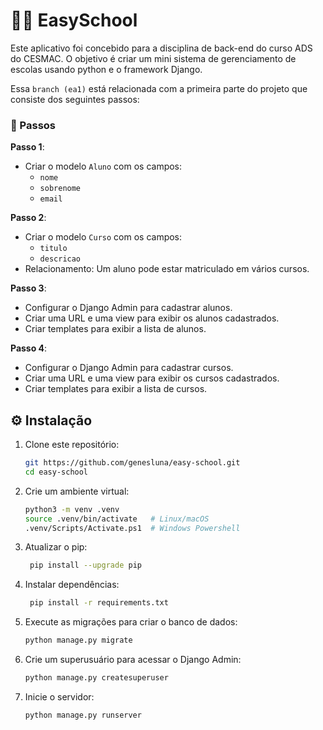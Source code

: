 # 🧑‍🏫 EasySchool

Este aplicativo foi concebido para a disciplina de back-end do curso ADS do CESMAC. O objetivo é criar um mini sistema de gerenciamento de escolas usando python e o framework Django.

Essa `branch (ea1)` está relacionada com a primeira parte do projeto que consiste dos seguintes passos:

### 📝 Passos

**Passo 1**:

- Criar o modelo `Aluno` com os campos:
  - `nome`
  - `sobrenome`
  - `email`

**Passo 2**:

- Criar o modelo `Curso` com os campos:
  - `titulo`
  - `descricao`
- Relacionamento: Um aluno pode estar matriculado em vários cursos.

**Passo 3**:

- Configurar o Django Admin para cadastrar alunos.
- Criar uma URL e uma view para exibir os alunos cadastrados.
- Criar templates para exibir a lista de alunos.

**Passo 4**:

- Configurar o Django Admin para cadastrar cursos.
- Criar uma URL e uma view para exibir os cursos cadastrados.
- Criar templates para exibir a lista de cursos.

## ⚙️ Instalação

1. Clone este repositório:

   ```bash
   git https://github.com/genesluna/easy-school.git
   cd easy-school
   ```

2. Crie um ambiente virtual:

   ```bash
   python3 -m venv .venv
   source .venv/bin/activate   # Linux/macOS
   .venv/Scripts/Activate.ps1  # Windows Powershell
   ```

3. Atualizar o pip:

   ```bash
    pip install --upgrade pip
   ```

4. Instalar dependências:
   ```bash
    pip install -r requirements.txt
   ```
5. Execute as migrações para criar o banco de dados:

   ```bash
   python manage.py migrate
   ```

6. Crie um superusuário para acessar o Django Admin:

   ```bash
   python manage.py createsuperuser
   ```

7. Inicie o servidor:
   ```bash
   python manage.py runserver
   ```
